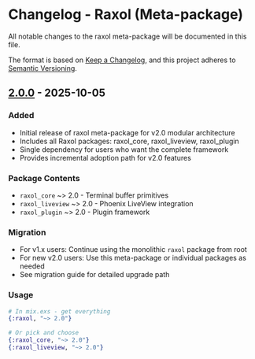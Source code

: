 # Changelog - Raxol (Meta-package)

All notable changes to the raxol meta-package will be documented in this file.

The format is based on [Keep a Changelog](https://keepachangelog.com/en/1.0.0/),
and this project adheres to [Semantic Versioning](https://semver.org/spec/v2.0.0.html).

## [2.0.0] - 2025-10-05

### Added
- Initial release of raxol meta-package for v2.0 modular architecture
- Includes all Raxol packages: raxol_core, raxol_liveview, raxol_plugin
- Single dependency for users who want the complete framework
- Provides incremental adoption path for v2.0 features

### Package Contents
- `raxol_core` ~> 2.0 - Terminal buffer primitives
- `raxol_liveview` ~> 2.0 - Phoenix LiveView integration
- `raxol_plugin` ~> 2.0 - Plugin framework

### Migration
- For v1.x users: Continue using the monolithic `raxol` package from root
- For new v2.0 users: Use this meta-package or individual packages as needed
- See migration guide for detailed upgrade path

### Usage
```elixir
# In mix.exs - get everything
{:raxol, "~> 2.0"}

# Or pick and choose
{:raxol_core, "~> 2.0"}
{:raxol_liveview, "~> 2.0"}
```

[2.0.0]: https://github.com/Hydepwns/raxol/releases/tag/v2.0.0
